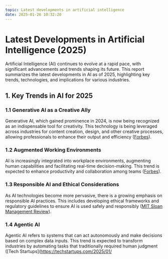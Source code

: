 ```yaml
---
topic: Latest developments in artificial intelligence
date: 2025-01-26 10:32:20
---
```


# Latest Developments in Artificial Intelligence (2025)

Artificial Intelligence (AI) continues to evolve at a rapid pace, with significant advancements and trends shaping its future. This report summarizes the latest developments in AI as of 2025, highlighting key trends, technologies, and implications for various industries.

## 1. Key Trends in AI for 2025

### 1.1 Generative AI as a Creative Ally
Generative AI, which gained prominence in 2024, is now being recognized as an indispensable tool for creativity. This technology is being leveraged across industries for content creation, design, and other creative processes, allowing professionals to enhance their output and efficiency ([Forbes](https://www.forbes.com/sites/bernardmarr/2024/09/24/the-10-biggest-ai-trends-of-2025-everyone-must-be-ready-for-today/)).

### 1.2 Augmented Working Environments
AI is increasingly integrated into workplace environments, augmenting human capabilities and facilitating real-time decision-making. This trend is expected to enhance productivity and collaboration among teams ([Forbes](https://www.forbes.com/sites/bernardmarr/2024/09/24/the-10-biggest-ai-trends-of-2025-everyone-must-be-ready-for-today/)).

### 1.3 Responsible AI and Ethical Considerations
As AI technologies become more pervasive, there is a growing emphasis on responsible AI practices. This includes developing ethical frameworks and regulatory guidelines to ensure AI is used safely and responsibly ([MIT Sloan Management Review](https://sloanreview.mit.edu/article/five-trends-in-ai-and-data-science-for-2025/)).

### 1.4 Agentic AI
Agentic AI refers to systems that can act autonomously and make decisions based on complex data inputs. This trend is expected to transform industries by automating tasks that traditionally required human judgment ([Tech Startups](https://techstartups.com/2025/01/
